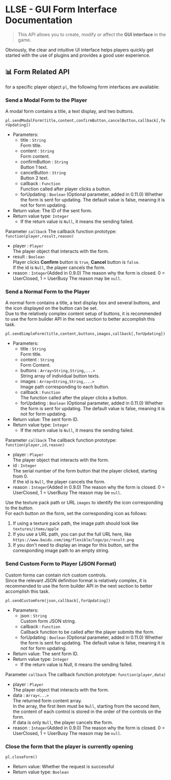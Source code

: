 # LLSE - GUI Form Interface Documentation

> This API allows you to create, modify or affect the **GUI interface** in the game.

Obviously, the clear and intuitive UI interface helps players quickly get started with the use of plugins and provides a
good user experience.

## 📊 Form Related API

for a specific player object `pl`, the following form interfaces are available:

### Send a Modal Form to the Player

A modal form contains a title, a text display, and two buttons.

`pl.sendModalForm(title,content,confirmButton,cancelButton,callback[,forUpdating])`

- Parameters:
    - title : `String`  
      Form title.
    - content : `String`  
      Form content.
    - confirmButton : `String`  
      Button 1 text.
    - cancelButton : `String`  
      Button 2 text.
    - callback : `Function`  
      Function called after player clicks a button.
    - forUpdating : `Boolean`
      (Optional parameter, added in 0.11.0) Whether the form is sent for updating. The default value is false, meaning it is not for form updating.
- Return value: The ID of the sent form.
- Return value type: `Integer`
    - If the return value is `Null`, it means the sending failed.

Parameter `callback` The callback function prototype: `function(player,result,reason)`

- player : `Player`  
  The player object that interacts with the form.
- result : `Boolean`    
  Player clicks **Confirm** button is `true`, **Cancel** button is `false`.  
  If the id is `Null`, the player cancels the form.
- reason : `Integer`(Added in 0.9.0)
  The reason why the form is closed.
  0 = UserClosed, 1 = UserBusy
  The reason may be `null`.

### Send a Normal Form to the Player

A normal form contains a title, a text display box and several buttons, and the icon displayed on the button can be
set.  
Due to the relatively complex content setup of buttons, it is recommended to use the form builder API in the next
section to better accomplish this task.

`pl.sendSimpleForm(title,content,buttons,images,callback[,forUpdating])`

- Parameters:
    - title : `String`  
      Form title.
    - content : `String`  
      Form Content.
    - buttons : `Array<String,String,...>`  
      String array of individual button texts.
    - images : `Array<String,String,...>`  
      Image path corresponding to each button.
    - callback : `Function`  
      The function called after the player clicks a button.
    - forUpdating : `Boolean`
      (Optional parameter, added in 0.11.0) Whether the form is sent for updating. The default value is false, meaning it is not for form updating.
- Return value: The sent form ID.
- Return value type: `Integer`
    - If the return value is `Null`, it means the sending failed.

Parameter `callback` The callback function prototype: `function(player,id,reason)`

- player : `Player`  
  The player object that interacts with the form.
- id : `Integer`    
  The serial number of the form button that the player clicked, starting from 0.  
  If the id is `Null`, the player cancels the form.
- reason : `Integer`(Added in 0.9.0)
  The reason why the form is closed.
  0 = UserClosed, 1 = UserBusy
  The reason may be `null`.

Use the texture pack path or URL `images` to identify the icon corresponding to the button.   
For each button on the form, set the corresponding icon as follows:

1. If using a texture pack path, the image path should look like `textures/items/apple`
2. If you use a URL path, you can put the full URL here, like `https://www.baidu.com/img/flexible/logo/pc/result.png`
3. If you don't need to display an image for this button, set the corresponding image path to an empty string.

### Send Custom Form to Player (JSON Format)

Custom forms can contain rich custom controls.  
Since the relevant JSON definition format is relatively complex, it is recommended to use the form builder API in the
next section to better accomplish this task.

`pl.sendCustomForm(json,callback[,forUpdating])`

- Parameters:
    - json : `String`  
      Custom form JSON string.
    - callback : `Function`  
      Callback function to be called after the player submits the form.
    - forUpdating : `Boolean`
      (Optional parameter, added in 0.11.0) Whether the form is sent for updating. The default value is false, meaning it is not for form updating.
- Return value: The sent form ID.
- Return value type: `Integer`
    - If the return value is Null, it means the sending failed.

Parameter `callback` The callback function prototype: `function(player,data)`

- player : `Player`  
  The player object that interacts with the form.
- data : `Array<...>`    
  The returned form content array.  
  In the array, the first item must be `Null`, starting from the second item, the content of each control is stored
  in
  the order of the controls on the form.  
  If data is only `Null`, the player cancels the form.
- reason : `Integer`(Added in 0.9.0)
  The reason why the form is closed.
  0 = UserClosed, 1 = UserBusy
  The reason may be `null`.

### Close the form that the player is currently opening

`pl.closeForm()`

- Return value: Whether the request is successful
- Return value type: `Boolean`
 